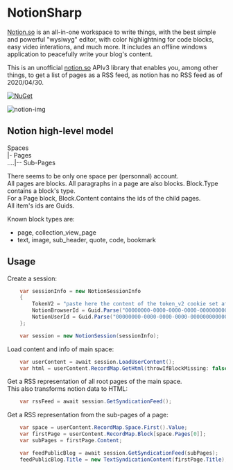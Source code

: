 # NotionSharp

[Notion.so](https://notion.so) is an all-in-one workspace to write things, with the best simple and powerful "wysiwyg" editor, with color highlightning for code blocks, easy video interations, and much more. It includes an offline windows application to peacefully write your blog's content.

This is an unofficial [notion.so](https://notion.so) APIv3 library that enables you, among other things, to get a list of pages as a RSS feed, as notion has no RSS feed as of 2020/04/30.

[![NuGet][nuget-img]][nuget-link]

![notion-img]

[nuget-link]: https://www.nuget.org/packages/Softlion.NotionSharp/
[nuget-img]: https://img.shields.io/nuget/v/Softlion.NotionSharp
[notion-img]: https://github.com/softlion/NotionSharp/raw/master/cover.png

## Notion high-level model

Spaces  
|- Pages  
....|-- Sub-Pages

There seems to be only one space per (personnal) account.  
All pages are blocks. All paragraphs in a page are also blocks. Block.Type contains a block's type.  
For a Page block, Block.Content contains the ids of the child pages.  
All item's ids are Guids.

Known block types are:
- page, collection_view_page
- text, image, sub_header, quote, code, bookmark

## Usage

Create a session:

```csharp
    var sessionInfo = new NotionSessionInfo 
    {
        TokenV2 = "paste here the content of the token_v2 cookie set after you logged in notion.so",
        NotionBrowserId = Guid.Parse("00000000-0000-0000-0000-000000000000"), //paste the content of the notion_browser_id cookie
        NotionUserId = Guid.Parse("00000000-0000-0000-0000-000000000000") //paste the content of the notion_user_id cookie
    };

    var session = new NotionSession(sessionInfo);
```

Load content and info of main space:

```csharp
    var userContent = await session.LoadUserContent();
    var html = userContent.RecordMap.GetHtml(throwIfBlockMissing: false);
```
    
Get a RSS representation of all root pages of the main space.  
This also transforms notion data to HTML:

```csharp
    var rssFeed = await session.GetSyndicationFeed();
```
    
    
Get a RSS representation from the sub-pages of a page:

```csharp
    var space = userContent.RecordMap.Space.First().Value;
    var firstPage = userContent.RecordMap.Block[space.Pages[0]];
    var subPages = firstPage.Content;

    var feedPublicBlog = await session.GetSyndicationFeed(subPages);
    feedPublicBlog.Title = new TextSyndicationContent(firstPage.Title);
```
